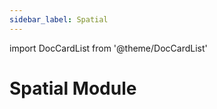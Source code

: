 ```yaml
---
sidebar_label: Spatial
---
```

import DocCardList from '@theme/DocCardList'

# Spatial Module
<!--
TODO: Uncomment to enable the DocCardList for the subfolder
<DocCardList />
-->
